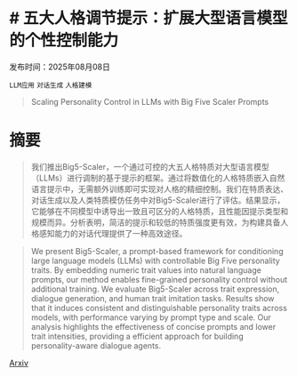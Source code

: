 # # 五大人格调节提示：扩展大型语言模型的个性控制能力

发布时间：2025年08月08日

`LLM应用` `对话生成` `人格建模`

> Scaling Personality Control in LLMs with Big Five Scaler Prompts

# 摘要

> 我们推出Big5-Scaler，一个通过可控的大五人格特质对大型语言模型（LLMs）进行调制的基于提示的框架。通过将数值化的人格特质嵌入自然语言提示中，无需额外训练即可实现对人格的精细控制。我们在特质表达、对话生成以及人类特质模仿任务中对Big5-Scaler进行了评估。结果显示，它能够在不同模型中诱导出一致且可区分的人格特质，且性能因提示类型和规模而异。分析表明，简洁的提示和较低的特质强度更有效，为构建具备人格感知能力的对话代理提供了一种高效途径。

> We present Big5-Scaler, a prompt-based framework for conditioning large language models (LLMs) with controllable Big Five personality traits. By embedding numeric trait values into natural language prompts, our method enables fine-grained personality control without additional training. We evaluate Big5-Scaler across trait expression, dialogue generation, and human trait imitation tasks. Results show that it induces consistent and distinguishable personality traits across models, with performance varying by prompt type and scale. Our analysis highlights the effectiveness of concise prompts and lower trait intensities, providing a efficient approach for building personality-aware dialogue agents.

[Arxiv](https://arxiv.org/abs/2508.06149)